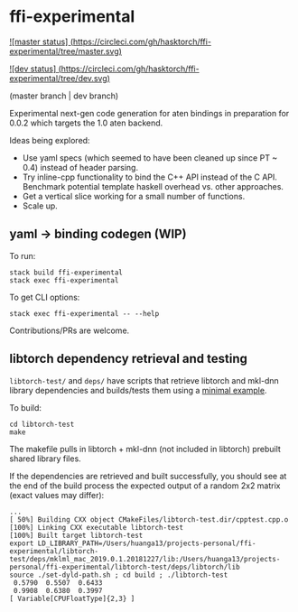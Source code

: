 # ffi-experimental

[![master status]
(https://circleci.com/gh/hasktorch/ffi-experimental/tree/master.svg)](https://circleci.com/gh/hasktorch/ffi-experimental/tree/master)

[![dev status]
(https://circleci.com/gh/hasktorch/ffi-experimental/tree/dev.svg)](https://circleci.com/gh/hasktorch/ffi-experimental/tree/dev)

(master branch | dev branch)

Experimental next-gen code generation for aten bindings in preparation for 0.0.2 which targets the 1.0 aten backend.

Ideas being explored:

- Use yaml specs (which seemed to have been cleaned up since PT ~ 0.4) instead of header parsing.
- Try inline-cpp functionality to bind the C++ API instead of the C API. Benchmark potential template haskell overhead vs. other approaches.
- Get a vertical slice working for a small number of functions.
- Scale up.

## yaml -> binding codegen (WIP)

To run:

```
stack build ffi-experimental
stack exec ffi-experimental
```

To get CLI options:

```
stack exec ffi-experimental -- --help
```

Contributions/PRs are welcome.

## libtorch dependency retrieval and testing

`libtorch-test/` and `deps/` have scripts that retrieve libtorch and mkl-dnn library dependencies and builds/tests them using a [minimal example](https://pytorch.org/cppdocs/installing.html).

To build:

```
cd libtorch-test
make
```

The makefile pulls in libtorch + mkl-dnn (not included in libtorch) prebuilt shared library files.

If the dependencies are retrieved and built successfully, you should see at the end of the build process the expected output of a random 2x2 matrix (exact values may differ):

```
...
[ 50%] Building CXX object CMakeFiles/libtorch-test.dir/cpptest.cpp.o
[100%] Linking CXX executable libtorch-test
[100%] Built target libtorch-test
export LD_LIBRARY_PATH=/Users/huanga13/projects-personal/ffi-experimental/libtorch-test/deps/mklml_mac_2019.0.1.20181227/lib:/Users/huanga13/projects-personal/ffi-experimental/libtorch-test/deps/libtorch/lib
source ./set-dyld-path.sh ; cd build ; ./libtorch-test
 0.5790  0.5507  0.6433
 0.9908  0.6380  0.3997
[ Variable[CPUFloatType]{2,3} ]
```